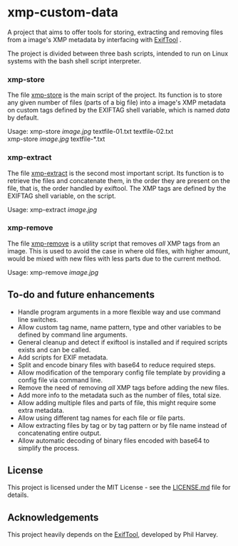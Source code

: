 # xmp-custom-data
A project that aims to offer tools for storing, extracting and removing files from a image's XMP metadata by interfacing with [ExifTool](https://www.sno.phy.queensu.ca/~phil/exiftool/) .

The project is divided between three bash scripts, intended to run on Linux systems with the bash shell script interpreter.

### xmp-store
The file [xmp-store](xmp-store) is the main script of the project. Its function is to store any given number of files (parts of a big file) into a image's XMP metadata on custom tags defined by the EXIFTAG shell variable, which is named *data* by default.

Usage:
xmp-store *image.jpg* textfile-01.txt textfile-02.txt  
xmp-store *image.jpg* textfile-\*.txt

### xmp-extract
The file [xmp-extract](xmp-extract) is the second most important script. Its function is to retrieve the files and concatenate them, in the order they are present on the file, that is, the order handled by exiftool. The XMP tags are defined by the EXIFTAG shell variable, on the script.

Usage:
xmp-extract *image.jpg*

### xmp-remove
The file [xmp-remove](xmp-emove) is a utility script that removes *all* XMP tags from an image. This is used to avoid the case in where old files, with higher amount, would be mixed with new files with less parts due to the current method.

Usage:
xmp-remove *image.jpg*

## To-do and future enhancements
- Handle program arguments in a more flexible way and use command line switches.
- Allow custom tag name, name pattern, type and other variables to be defined by command line arguments.
- General cleanup and detect if exiftool is installed and if required scripts exists and can be called.
- Add scripts for EXIF metadata.
- Split and encode binary files with base64 to reduce required steps.
- Allow modification of the temporary config file template by providing a config file via command line.
- Remove the need of removing *all* XMP tags before adding the new files.
- Add more info to the metadata such as the number of files, total size.
- Allow adding multiple files and parts of file, this might require some extra metadata.
- Allow using different tag names for each file or file parts.
- Allow extracting files by tag or by tag pattern or by file name instead of concatenating entire output.
- Allow automatic decoding of binary files encoded with base64 to simplify the process.

## License
This project is licensed under the MIT License - see the [LICENSE.md](LICENSE.md) file for details.

## Acknowledgements
This project heavily depends on the [ExifTool](https://www.sno.phy.queensu.ca/~phil/exiftool/), developed by Phil Harvey.
